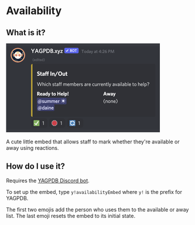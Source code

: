 # Availability

## What is it?

<img alt="Demo Screenshot" src="availability-demo.png" height="auto" width="420px" />

A cute little embed that allows staff to mark whether they're available or away using reactions.

## How do I use it?

Requires the [YAGPDB Discord bot](https://yagpdb.xyz).

To set up the embed, type `y!availabilityEmbed` where `y!` is the prefix for YAGPDB.

The first two emojis add the person who uses them to the available or away list. The last emoji resets the embed to its initial state.

